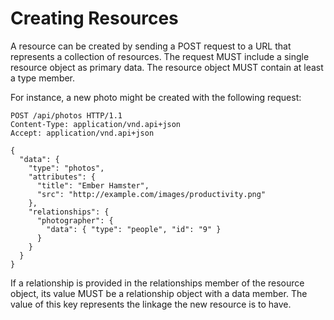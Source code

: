 # Creating Resources

A resource can be created by sending a POST request to a URL that represents a collection of resources. The request MUST include a single resource object as primary data. The resource object MUST contain at least a type member.

For instance, a new photo might be created with the following request:

```
POST /api/photos HTTP/1.1
Content-Type: application/vnd.api+json
Accept: application/vnd.api+json

{
  "data": {
    "type": "photos",
    "attributes": {
      "title": "Ember Hamster",
      "src": "http://example.com/images/productivity.png"
    },
    "relationships": {
      "photographer": {
        "data": { "type": "people", "id": "9" }
      }
    }
  }
}
```

If a relationship is provided in the relationships member of the resource object, its value MUST be a relationship object with a data member. The value of this key represents the linkage the new resource is to have.
